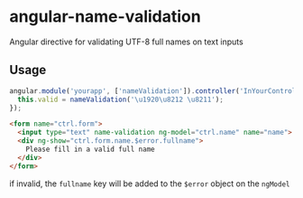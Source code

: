 angular-name-validation
=======================

Angular directive for validating UTF-8 full names on text inputs

## Usage

```js
angular.module('yourapp', ['nameValidation']).controller('InYourController', ['nameValidation', function(nameValidation){
  this.valid = nameValidation('\u1920\u8212 \u8211');
});
```

```html
<form name="ctrl.form">
  <input type="text" name-validation ng-model="ctrl.name" name="name">
  <div ng-show="ctrl.form.name.$error.fullname">
    Please fill in a valid full name
  </div>
</form>
```


if invalid, the `fullname` key will be added to the `$error` object on the `ngModel`
